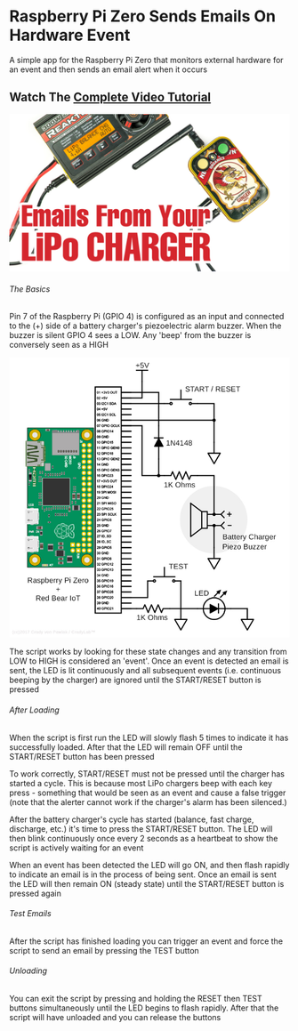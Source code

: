 # Raspberry Pi Zero Sends Emails On Hardware Event
A simple app for the Raspberry Pi Zero that monitors external hardware for an event and then sends an email alert when it occurs 

## Watch The [Complete Video Tutorial](https://youtu.be/7OaZsSdVpSQ)

![](images/mintymailer_yt_thumbnail_1200x675.jpg)

###### The Basics

Pin 7 of the Raspberry Pi (GPIO 4) is configured as an input and connected to the (+) side of a battery charger's
piezoelectric alarm buzzer.  When the buzzer is silent GPIO 4 sees a LOW. Any 'beep' from the buzzer is conversely
seen as a HIGH

![Wiring Diagram](images/diagram800x800.png)

The script works by looking for these state changes and any transition from LOW to HIGH is considered
an 'event'.  Once an event is detected an email is sent, the LED is lit continuously and all subsequent events (i.e.
continuous beeping by the charger) are ignored until the START/RESET button is pressed

###### After Loading

When the script is first run the LED will slowly flash 5 times to indicate it has successfully loaded.  After that the
LED will remain OFF until the START/RESET button has been pressed

To work correctly, START/RESET must not be pressed until the charger has started a cycle.  This is because most LiPo
chargers beep with each key press - something that would be seen as an event and cause a false trigger (note that the
alerter cannot work if the charger's alarm has been silenced.)

After the battery charger's cycle has started (balance, fast charge, discharge, etc.) it's time to press the START/RESET
button.  The LED will then blink continuously once every 2 seconds as a heartbeat to show the script is actively waiting for
an event

When an event has been detected the LED will go ON, and then flash rapidly to indicate an email is in the process of
being sent.  Once an email is sent the LED will then remain ON (steady state) until the START/RESET button is pressed again

###### Test Emails

After the script has finished loading you can trigger an event and force the script to send an email by pressing the TEST button

###### Unloading

You can exit the script by pressing and holding the RESET then TEST buttons simultaneously until the LED begins to flash rapidly.
After that the script will have unloaded and you can release the buttons
